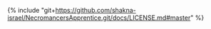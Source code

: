 {% include "git+https://github.com/shakna-israel/NecromancersApprentice.git/docs/LICENSE.md#master" %}
